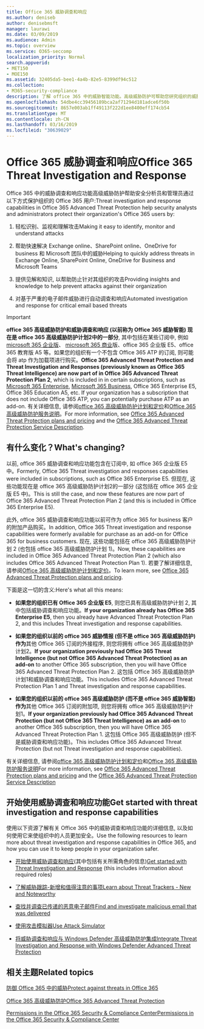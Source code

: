 ```yaml
---
title: Office 365 威胁调查和响应
ms.author: deniseb
author: denisebmsft
manager: laurawi
ms.date: 03/09/2019
ms.audience: Admin
ms.topic: overview
ms.service: O365-seccomp
localization_priority: Normal
search.appverid:
- MET150
- MOE150
ms.assetid: 32405da5-bee1-4a4b-82e5-8399df94c512
ms.collection:
- M365-security-compliance
description: 了解 office 365 中的威胁智能功能。高级威胁防护可帮助您研究组织的威胁、响应恶意软件、网络钓鱼和 Office 365 已代表您检测到的其他攻击, 并搜索威胁指示器.
ms.openlocfilehash: 54dbe4cc39456189bca2af71294d181adce6f50b
ms.sourcegitcommit: 8657e003ab1ff49113f222d1ee8400eff174cb54
ms.translationtype: MT
ms.contentlocale: zh-CN
ms.lasthandoff: 03/16/2019
ms.locfileid: "30639029"
---
```

# <a name="office-365-threat-investigation-and-response"></a><span data-ttu-id="54a16-103">Office 365 威胁调查和响应</span><span class="sxs-lookup"><span data-stu-id="54a16-103">Office 365 Threat Investigation and Response</span></span>

<span data-ttu-id="54a16-104">Office 365 中的威胁调查和响应功能高级威胁防护帮助安全分析员和管理员通过以下方式保护组织的 Office 365 用户:</span><span class="sxs-lookup"><span data-stu-id="54a16-104">Threat investigation and response capabilities in Office 365 Advanced Threat Protection help security analysts and administrators protect their organization's Office 365 users by:</span></span>
  
1. <span data-ttu-id="54a16-105">轻松识别、监视和理解攻击</span><span class="sxs-lookup"><span data-stu-id="54a16-105">Making it easy to identify, monitor and understand attacks</span></span>
    
2. <span data-ttu-id="54a16-106">帮助快速解决 Exchange online、SharePoint online、OneDrive for business 和 Microsoft 团队中的威胁</span><span class="sxs-lookup"><span data-stu-id="54a16-106">Helping to quickly address threats in Exchange Online, SharePoint Online, OneDrive for Business and Microsoft Teams</span></span>
    
3. <span data-ttu-id="54a16-107">提供见解和知识, 以帮助防止针对其组织的攻击</span><span class="sxs-lookup"><span data-stu-id="54a16-107">Providing insights and knowledge to help prevent attacks against their organization</span></span>

4. <span data-ttu-id="54a16-108">对基于严重的电子邮件威胁进行自动调查和响应</span><span class="sxs-lookup"><span data-stu-id="54a16-108">Automated investigation and response for critical email based threats</span></span>
    
> [!IMPORTANT]
> <span data-ttu-id="54a16-109">**office 365 高级威胁防护和威胁调查和响应 (以前称为 Office 365 威胁智能) 现在是 office 365 高级威胁防护计划2中的一部分**, 其中包括在某些订阅中, 例如[microsoft 365 企业版](https://www.microsoft.com/microsoft-365/enterprise/home)、 [microsoft 365 商业](https://www.microsoft.com/microsoft-365/business)版、office 365 企业版 E5、office 365 教育版 A5 等。如果您的组织有一个不包含 Office 365 ATP 的订阅, 则可能会将 atp 作为加载项进行购买。</span><span class="sxs-lookup"><span data-stu-id="54a16-109">**Office 365 Advanced Threat Protection and Threat Investigation and Responses (previously known as Office 365 Threat Intelligence) are now part of in Office 365 Advanced Threat Protection Plan 2**, which is included in in certain subscriptions, such as [Microsoft 365 Enterprise](https://www.microsoft.com/microsoft-365/enterprise/home), [Microsoft 365 Business](https://www.microsoft.com/microsoft-365/business), Office 365 Enterprise E5, Office 365 Education A5, etc. If your organization has a subscription that does not include Office 365 ATP, you can potentially purchase ATP as an add-on.</span></span> <span data-ttu-id="54a16-110">有关详细信息, 请参阅[office 365 高级威胁防护计划和定价](https://products.office.com/exchange/advance-threat-protection)和[Office 365 高级威胁防护服务说明](https://docs.microsoft.com/office365/servicedescriptions/office-365-advanced-threat-protection-service-description#whats-new-in-office-365-advanced-threat-protection-atp)。</span><span class="sxs-lookup"><span data-stu-id="54a16-110">For more information, see [Office 365 Advanced Threat Protection plans and pricing](https://products.office.com/exchange/advance-threat-protection) and the [Office 365 Advanced Threat Protection Service Description](https://docs.microsoft.com/office365/servicedescriptions/office-365-advanced-threat-protection-service-description#whats-new-in-office-365-advanced-threat-protection-atp).</span></span> 
  
## <a name="whats-changing"></a><span data-ttu-id="54a16-111">有什么变化？</span><span class="sxs-lookup"><span data-stu-id="54a16-111">What's changing?</span></span>

<span data-ttu-id="54a16-112">以前, office 365 威胁调查和响应功能包含在订阅中, 如 office 365 企业版 E5 中。</span><span class="sxs-lookup"><span data-stu-id="54a16-112">Formerly, Office 365 Threat investigation and responses capabilities were included in subscriptions, such as Office 365 Enterprise E5.</span></span> <span data-ttu-id="54a16-113">但现在, 这些功能现在是 office 365 高级威胁防护计划2的一部分 (这包括在 office 365 企业版 E5 中)。</span><span class="sxs-lookup"><span data-stu-id="54a16-113">This is still the case, and now these features are now part of Office 365 Advanced Threat Protection Plan 2 (and this is included in Office 365 Enterprise E5).</span></span> 

<span data-ttu-id="54a16-114">此外, office 365 威胁调查和响应功能以前可作为 office 365 for business 客户的附加产品购买。</span><span class="sxs-lookup"><span data-stu-id="54a16-114">In addition, Office 365 Threat investigation and response capabilities were formerly available for purchase as an add-on for Office 365 for business customers.</span></span> <span data-ttu-id="54a16-115">现在, 这些功能包括在 office 365 高级威胁防护计划 2 (也包括 office 365 高级威胁防护计划 1)。</span><span class="sxs-lookup"><span data-stu-id="54a16-115">Now, these capabilities are included in Office 365 Advanced Threat Protection Plan 2 (which also includes Office 365 Advanced Threat Protection Plan 1).</span></span> <span data-ttu-id="54a16-116">若要了解详细信息, 请参阅[Office 365 高级威胁防护计划和定价](https://products.office.com/exchange/advance-threat-protection)。</span><span class="sxs-lookup"><span data-stu-id="54a16-116">To learn more, see [Office 365 Advanced Threat Protection plans and pricing](https://products.office.com/exchange/advance-threat-protection).</span></span>

<span data-ttu-id="54a16-117">下面是这一切的含义:</span><span class="sxs-lookup"><span data-stu-id="54a16-117">Here's what all this means:</span></span>

- <span data-ttu-id="54a16-118">**如果您的组织已有 Office 365 企业版 E5**, 则您已具有高级威胁防护计划 2, 其中包括威胁调查和响应功能。</span><span class="sxs-lookup"><span data-stu-id="54a16-118">**If your organization already has Office 365 Enterprise E5**, then you already have Advanced Threat Protection Plan 2, and this includes Threat investigation and response capabilities.</span></span>

- <span data-ttu-id="54a16-119">**如果您的组织以前的 office 365 威胁情报 (但不是 office 365 高级威胁防护) 作为**其他 Office 365 订阅的外接程序, 则您将拥有 office 365 高级威胁防护计划2。</span><span class="sxs-lookup"><span data-stu-id="54a16-119">**If your organization previously had Office 365 Threat Intelligence (but not Office 365 Advanced Threat Protection) as an add-on** to another Office 365 subscription, then you will have Office 365 Advanced Threat Protection Plan 2.</span></span> <span data-ttu-id="54a16-120">这包括 Office 365 高级威胁防护计划1和威胁调查和响应功能。</span><span class="sxs-lookup"><span data-stu-id="54a16-120">This includes Office 365 Advanced Threat Protection Plan 1 and Threat investigation and response capabilities.</span></span> 

- <span data-ttu-id="54a16-121">**如果您的组织以前的 office 365 高级威胁防护 (而不是 office 365 威胁智能) 作为**其他 Office 365 订阅的附加项, 则您将拥有 office 365 高级威胁防护计划1。</span><span class="sxs-lookup"><span data-stu-id="54a16-121">**If your organization previously had Office 365 Advanced Threat Protection (but not Office 365 Threat Intelligence) as an add-on** to another Office 365 subscription, then you will have Office 365 Advanced Threat Protection Plan 1.</span></span> <span data-ttu-id="54a16-122">这包括 Office 365 高级威胁防护 (但不是威胁调查和响应功能)。</span><span class="sxs-lookup"><span data-stu-id="54a16-122">This includes Office 365 Advanced Threat Protection (but not Threat investigation and response capabilities).</span></span>

<span data-ttu-id="54a16-123">有关详细信息, 请参阅[office 365 高级威胁防护计划和定价](https://products.office.com/exchange/advance-threat-protection)和[Office 365 高级威胁防护服务说明](https://docs.microsoft.com/office365/servicedescriptions/office-365-advanced-threat-protection-service-description#whats-new-in-office-365-advanced-threat-protection-atp)</span><span class="sxs-lookup"><span data-stu-id="54a16-123">For more information, see [Office 365 Advanced Threat Protection plans and pricing](https://products.office.com/exchange/advance-threat-protection) and the [Office 365 Advanced Threat Protection Service Description](https://docs.microsoft.com/office365/servicedescriptions/office-365-advanced-threat-protection-service-description#whats-new-in-office-365-advanced-threat-protection-atp)</span></span>

## <a name="get-started-with-threat-investigation-and-response-capabilities"></a><span data-ttu-id="54a16-124">开始使用威胁调查和响应功能</span><span class="sxs-lookup"><span data-stu-id="54a16-124">Get started with threat investigation and response capabilities</span></span>

<span data-ttu-id="54a16-125">使用以下资源了解有关 Office 365 中的威胁调查和响应功能的详细信息, 以及如何使用它来使组织中的人员更加安全。</span><span class="sxs-lookup"><span data-stu-id="54a16-125">Use the following resources to learn more about threat investigation and response capabilities in Office 365, and how you can use it to keep people in your organization safer.</span></span>
  
- <span data-ttu-id="54a16-126">[开始使用威胁调查和响应](get-started-with-ti.md)(其中包括有关所需角色的信息)</span><span class="sxs-lookup"><span data-stu-id="54a16-126">[Get started with Threat Investigation and Response](get-started-with-ti.md) (this includes information about required roles)</span></span> 
    
- [<span data-ttu-id="54a16-127">了解威胁跟踪-新增和值得注意的事项</span><span class="sxs-lookup"><span data-stu-id="54a16-127">Learn about Threat Trackers - New and Noteworthy</span></span>](threat-trackers.md)
    
- [<span data-ttu-id="54a16-128">查找并调查已传递的恶意电子邮件</span><span class="sxs-lookup"><span data-stu-id="54a16-128">Find and investigate malicious email that was delivered</span></span>](investigate-malicious-email-that-was-delivered.md)
    
- [<span data-ttu-id="54a16-129">使用攻击模拟器</span><span class="sxs-lookup"><span data-stu-id="54a16-129">Use Attack Simulator</span></span>](attack-simulator.md)
    
- [<span data-ttu-id="54a16-130">将威胁调查和响应与 Windows Defender 高级威胁防护集成</span><span class="sxs-lookup"><span data-stu-id="54a16-130">Integrate Threat Investigation and Response with Windows Defender Advanced Threat Protection</span></span>](integrate-office-365-ti-with-wdatp.md)
    
## <a name="related-topics"></a><span data-ttu-id="54a16-131">相关主题</span><span class="sxs-lookup"><span data-stu-id="54a16-131">Related topics</span></span>

[<span data-ttu-id="54a16-132">防御 Office 365 中的威胁</span><span class="sxs-lookup"><span data-stu-id="54a16-132">Protect against threats in Office 365</span></span>](protect-against-threats.md)
  
[<span data-ttu-id="54a16-133">Office 365 高级威胁防护</span><span class="sxs-lookup"><span data-stu-id="54a16-133">Office 365 Advanced Threat Protection</span></span>](office-365-atp.md)
  
[<span data-ttu-id="54a16-134">Permissions in the Office 365 Security &amp; Compliance Center</span><span class="sxs-lookup"><span data-stu-id="54a16-134">Permissions in the Office 365 Security &amp; Compliance Center</span></span>](permissions-in-the-security-and-compliance-center.md)
 
